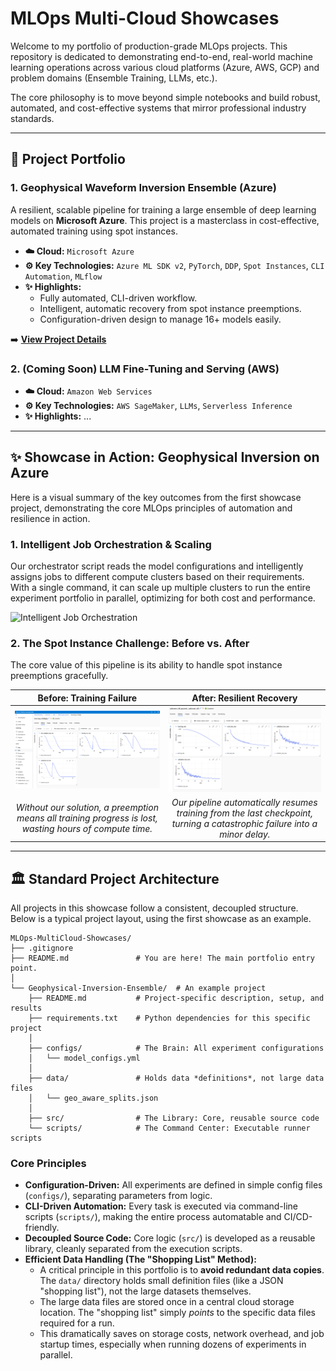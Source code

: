 # MLOps Multi-Cloud Showcases

Welcome to my portfolio of production-grade MLOps projects. This repository is dedicated to demonstrating end-to-end, real-world machine learning operations across various cloud platforms (Azure, AWS, GCP) and problem domains (Ensemble Training, LLMs, etc.).

The core philosophy is to move beyond simple notebooks and build robust, automated, and cost-effective systems that mirror professional industry standards.

---

## 🚀 Project Portfolio

### 1. Geophysical Waveform Inversion Ensemble (Azure)

A resilient, scalable pipeline for training a large ensemble of deep learning models on **Microsoft Azure**. This project is a masterclass in cost-effective, automated training using spot instances.

*   **☁️ Cloud:** `Microsoft Azure`
*   **⚙️ Key Technologies:** `Azure ML SDK v2`, `PyTorch`, `DDP`, `Spot Instances`, `CLI Automation`, `MLflow`
*   **✨ Highlights:**
    *   Fully automated, CLI-driven workflow.
    *   Intelligent, automatic recovery from spot instance preemptions.
    *   Configuration-driven design to manage 16+ models easily.

➡️ **[View Project Details](./Geophysical-Inversion-Ensemble/README.md)**

### 2. (Coming Soon) LLM Fine-Tuning and Serving (AWS)
*   **☁️ Cloud:** `Amazon Web Services`
*   **⚙️ Key Technologies:** `AWS SageMaker`, `LLMs`, `Serverless Inference`
*   **✨ Highlights:** ...

---

## ✨ Showcase in Action: Geophysical Inversion on Azure

Here is a visual summary of the key outcomes from the first showcase project, demonstrating the core MLOps principles of automation and resilience in action.

### 1. Intelligent Job Orchestration & Scaling

Our orchestrator script reads the model configurations and intelligently assigns jobs to different compute clusters based on their requirements. With a single command, it can scale up multiple clusters to run the entire experiment portfolio in parallel, optimizing for both cost and performance.

![Intelligent Job Orchestration](./Geophysical-Inversion-Ensemble/assets/intelligent_orchestration.gif)

### 2. The Spot Instance Challenge: Before vs. After

The core value of this pipeline is its ability to handle spot instance preemptions gracefully.

| Before: Training Failure | After: Resilient Recovery |
| :---: | :---: |
| ![Failed Training Graph](./Geophysical-Inversion-Ensemble/assets/failed_graph_placeholder.png) | ![Resumed Training Graph](./Geophysical-Inversion-Ensemble/assets/resumed_graph_placeholder.png) |
| *Without our solution, a preemption means all training progress is lost, wasting hours of compute time.* | *Our pipeline automatically resumes training from the last checkpoint, turning a catastrophic failure into a minor delay.* |

---

## 🏛️ Standard Project Architecture

All projects in this showcase follow a consistent, decoupled structure. Below is a typical project layout, using the first showcase as an example.

```text
MLOps-MultiCloud-Showcases/
├── .gitignore
├── README.md               # You are here! The main portfolio entry point.
│
└── Geophysical-Inversion-Ensemble/  # An example project
    ├── README.md           # Project-specific description, setup, and results
    ├── requirements.txt    # Python dependencies for this specific project
    │
    ├── configs/            # The Brain: All experiment configurations
    │   └── model_configs.yml
    │
    ├── data/               # Holds data *definitions*, not large data files
    │   └── geo_aware_splits.json
    │
    ├── src/                # The Library: Core, reusable source code
    └── scripts/            # The Command Center: Executable runner scripts
```

### Core Principles

*   **Configuration-Driven:** All experiments are defined in simple config files (`configs/`), separating parameters from logic.
*   **CLI-Driven Automation:** Every task is executed via command-line scripts (`scripts/`), making the entire process automatable and CI/CD-friendly.
*   **Decoupled Source Code:** Core logic (`src/`) is developed as a reusable library, cleanly separated from the execution scripts.
*   **Efficient Data Handling (The "Shopping List" Method):**
    *   A critical principle in this portfolio is to **avoid redundant data copies**. The `data/` directory holds small definition files (like a JSON "shopping list"), not the large datasets themselves.
    *   The large data files are stored once in a central cloud storage location. The "shopping list" simply *points* to the specific data files required for a run.
    *   This dramatically saves on storage costs, network overhead, and job startup times, especially when running dozens of experiments in parallel.
